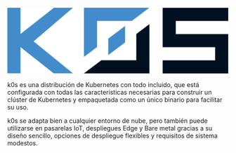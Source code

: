![imagen](https://github.com/mikkgh/k0s/blob/main/imagenes/k0s.svg)

k0s es una distribución de Kubernetes con todo incluido, que está configurada con todas las características necesarias para construir un clúster de Kubernetes y empaquetada como un único binario para facilitar su uso.

k0s se adapta bien a cualquier entorno de nube, pero también puede utilizarse en pasarelas IoT, despliegues Edge y Bare metal gracias a su diseño sencillo, opciones de despliegue flexibles y requisitos de sistema modestos.
